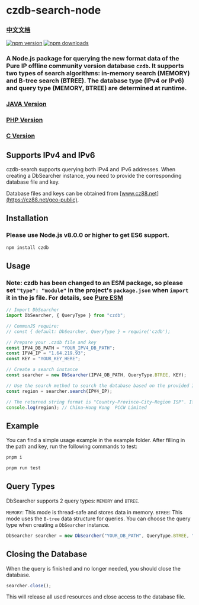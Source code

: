 # czdb-search-node

### [中文文档](./README_CN.md)

[![npm version][npm-version-src]][npm-version-href]
[![npm downloads][npm-downloads-src]][npm-downloads-href]

### A Node.js package for querying the new format data of the Pure IP offline community version database `czdb`. It supports two types of search algorithms: in-memory search (MEMORY) and B-tree search (BTREE). The database type (IPv4 or IPv6) and query type (MEMORY, BTREE) are determined at runtime.

### [JAVA Version](https://github.com/tagphi/czdb-search-java)

### [PHP Version](https://github.com/tagphi/czdb_searcher_php)

### [C Version](https://github.com/tagphi/czdb-search-c)

## Supports IPv4 and IPv6

czdb-search supports querying both IPv4 and IPv6 addresses. When creating a DbSearcher instance, you need to provide the corresponding database file and key.

Database files and keys can be obtained from [www.cz88.net](https://cz88.net/geo-public).

## Installation

### Please use **Node.js v8.0.0** or higher to get ES6 support.

```bash
npm install czdb
```

## Usage

### Note: czdb has been changed to an ESM package, so please set `"type": "module"` in the project's `package.json` when `import` it in the js file. For details, see [Pure ESM](https://gist.github.com/sindresorhus/a39789f98801d908bbc7ff3ecc99d99c)

```typescript
// Import DbSearcher
import DbSearcher, { QueryType } from "czdb";

// CommonJS require:
// const { default: DbSearcher, QueryType } = require('czdb');

// Prepare your .czdb file and key
const IPV4_DB_PATH = "YOUR_IPV4_DB_PATH";
const IPV4_IP = "1.64.219.93";
const KEY = "YOUR_KEY_HERE";

// Create a search instance
const searcher = new DbSearcher(IPV4_DB_PATH, QueryType.BTREE, KEY);

// Use the search method to search the database based on the provided IP address
const region = searcher.search(IPV4_IP);

// The returned string format is "Country–Province–City–Region ISP". If the search fails, it will return null.
console.log(region); // China–Hong Kong  PCCW Limited
```

## Example

You can find a simple usage example in the example folder. After filling in the path and key, run the following commands to test:

```bash
pnpm i

pnpm run test
```

## Query Types

DbSearcher supports 2 query types: `MEMORY` and `BTREE`.

`MEMORY`: This mode is thread-safe and stores data in memory.
`BTREE`: This mode uses the `B-tree` data structure for queries.
You can choose the query type when creating a `DbSearcher` instance.

```typescript
DbSearcher searcher = new DbSearcher("YOUR_DB_PATH", QueryType.BTREE, "YOUR_KEY");
```

## Closing the Database

When the query is finished and no longer needed, you should close the database.

```typescript
searcher.close();
```

This will release all used resources and close access to the database file.

[npm-version-src]: https://img.shields.io/npm/v/czdb?style=flat-square
[npm-version-href]: https://npmjs.com/package/czdb
[npm-downloads-src]: https://img.shields.io/npm/dm/czdb?style=flat-square
[npm-downloads-href]: https://npmjs.com/package/czdb
